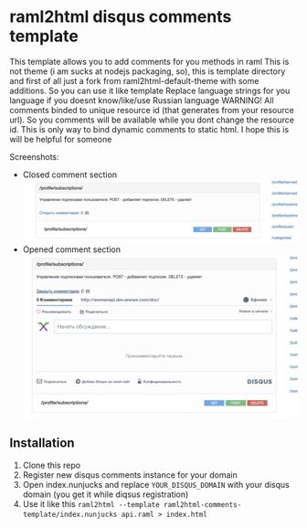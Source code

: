 # raml2html disqus comments template
This template allows you to add comments for you methods in raml
This is not theme (i am sucks at nodejs packaging, so), this is template directory and first of all just a fork from raml2html-default-theme with some additions. So you can use it like template
Replace language strings for you language if you doesnt know/like/use Russian language
WARNING! All comments binded to unique resource id (that generates from your resource url). So you comments will be available while you dont change the resource id. This is only way to bind dynamic comments to static html. I hope this is will be helpful for someone


Screenshots:
* Closed comment section ![](./images/closed.png)
* Opened comment section ![](./images/opened.png)


## Installation
1. Clone this repo
1. Register new disqus comments instance for your domain
1. Open index.nunjucks and replace ``YOUR_DISQUS_DOMAIN`` with your disqus domain (you get it while diqsus registration)
1. Use it like this ``raml2html --template raml2html-comments-template/index.nunjucks api.raml > index.html``
